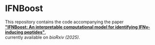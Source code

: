 # IFNBoost

This repository contains the code accompanying the paper  
[**"IFNBoost: An interpretable computational model for identifying IFNγ-inducing peptides"**](https://www.biorxiv.org/content/10.1101/2025.01.21.634172v1),  
currently available on *bioRxiv (2025)*.
